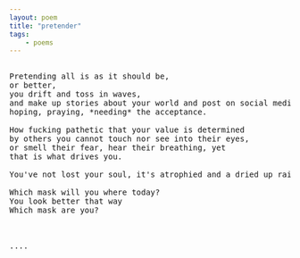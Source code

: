 ```yaml
---
layout: poem
title: "pretender"
tags: 
    - poems
---
```

<pre class="stanza">

Pretending all is as it should be, 
or better,
you drift and toss in waves, 
and make up stories about your world and post on social media, 
hoping, praying, *needing* the acceptance.

How fucking pathetic that your value is determined 
by others you cannot touch nor see into their eyes,
or smell their fear, hear their breathing, yet
that is what drives you.

You've not lost your soul, it's atrophied and a dried up raisin.

Which mask will you where today?
You look better that way
Which mask are you?



....

</pre>


